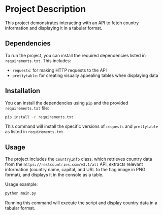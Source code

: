 # Project Description

This project demonstrates interacting with an API to fetch country information and displaying it in a tabular format.

## Dependencies

To run the project, you can install the required dependencies listed in `requirements.txt`. This includes:

- `requests`: for making HTTP requests to the API
- `prettytable`: for creating visually appealing tables when displaying data

## Installation

You can install the dependencies using `pip` and the provided `requirements.txt` file:

```bash
pip install -r requirements.txt
```

This command will install the specific versions of `requests` and `prettytable` as listed in `requirements.txt`.

## Usage

The project includes the `CountryInfo` class, which retrieves country data from the `https://restcountries.com/v3.1/all` API, extracts relevant information (country name, capital, and URL to the flag image in PNG format), and displays it in the console as a table.

Usage example:

```bash
python main.py
```

Running this command will execute the script and display country data in a tabular format.
